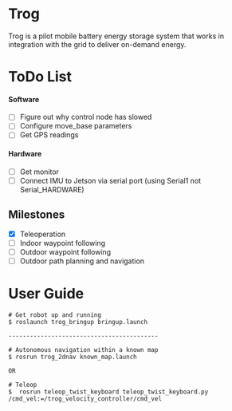 # Trog
Trog is a pilot mobile battery energy storage system that works in integration with the grid to deliver on-demand energy.  

ToDo List
========

#### Software
* [ ] Figure out why control node has slowed
* [ ] Configure move_base parameters
* [ ] Get GPS readings

#### Hardware
* [ ] Get monitor 
* [ ] Connect IMU to Jetson via serial port (using Serial1 not Serial_HARDWARE)

## Milestones
* [X] Teleoperation
* [ ] Indoor waypoint following
* [ ] Outdoor waypoint following
* [ ] Outdoor path planning and navigation

User Guide
===
    # Get robot up and running
    $ roslaunch trog_bringup bringup.launch
    
    ------------------------------------------

    # Autonomous navigation within a known map
    $ rosrun trog_2dnav known_map.launch

    OR

    # Teleop
    $  rosrun teleop_twist_keyboard teleop_twist_keyboard.py /cmd_vel:=/trog_velocity_controller/cmd_vel
    


